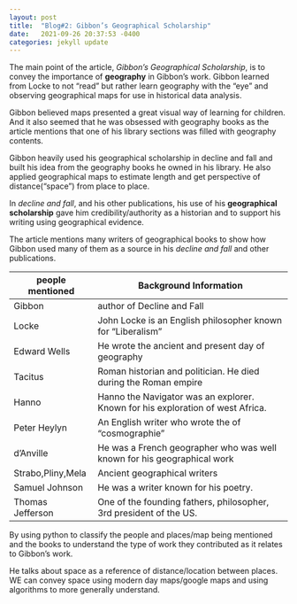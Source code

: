 ```yaml
---
layout: post
title:  "Blog#2: Gibbon’s Geographical Scholarship"
date:   2021-09-26 20:37:53 -0400
categories: jekyll update
---
```




 The main point of the article, *Gibbon’s Geographical Scholarship*, is to convey the importance of **geography** in Gibbon’s work. Gibbon learned from Locke to not “read” but rather learn geography with the “eye” and observing geographical maps for use in historical data analysis.  

Gibbon believed maps presented a great visual way of learning for children. And it also seemed that he was obsessed with geography books as the article mentions that  one of his library sections was filled with geography contents.  


Gibbon heavily used his geographical scholarship in decline and fall and built his idea from the geography books he owned in his library. He also applied geographical maps to estimate length and get perspective of distance(“space”) from place to place.  

In *decline and fall*, and his other publications, his use of his **geographical scholarship** gave him credibility/authority as a historian and to support his writing using geographical evidence.


The article mentions many writers of geographical books to show how Gibbon used many of them as a source in his *decline and fall* and other publications.


| people mentioned  | Background Information                                                         |
| ----------------- | ------------------------------------------------------------------------------ |
| Gibbon            | author of Decline and Fall                                                     |
| Locke             | John Locke is an English philosopher known for “Liberalism”                    |
| Edward Wells      | He wrote the ancient and present day of geography                              |
| Tacitus           | Roman historian and politician. He died during the Roman empire                |  
| Hanno             | Hanno the Navigator was an explorer. Known for his exploration of west Africa. |
| Peter Heylyn      | An English writer who wrote the  of “cosmographie”                             |
| d’Anville         | He was a French geographer who was well known for his geographical work        |
| Strabo,Pliny,Mela | Ancient geographical writers                                                   |
| Samuel Johnson    | He was a writer known for his poetry.                                          |
| Thomas Jefferson  | One of the founding fathers, philosopher, 3rd president of the US.             |  


By using python to classify the people and places/map being mentioned and the books to understand the type of work they contributed as it relates to Gibbon’s work.


He talks about space as a reference of distance/location between places. WE can convey space using modern day maps/google maps and using algorithms to more generally understand.  
